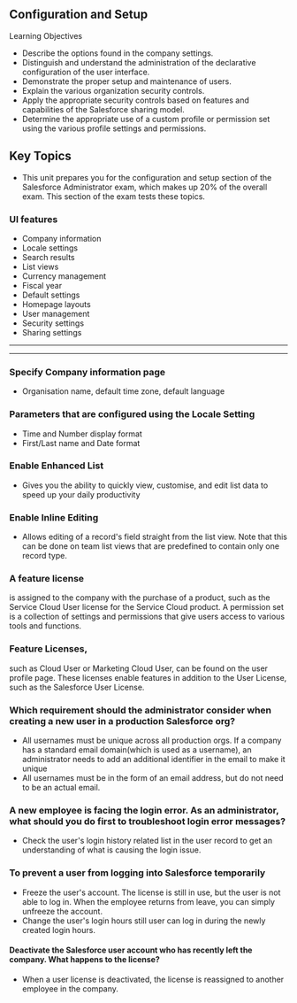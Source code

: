 ## Configuration and Setup
Learning Objectives
- Describe the options found in the company settings.
- Distinguish and understand the administration of the declarative configuration of the user interface.
- Demonstrate the proper setup and maintenance of users.
- Explain the various organization security controls.
- Apply the appropriate security controls based on features and capabilities of the Salesforce sharing model.
- Determine the appropriate use of a custom profile or permission set using the various profile settings and permissions.

## Key Topics
- This unit prepares you for the configuration and setup section of the Salesforce Administrator exam, which makes up 20% of the overall exam. This section of the exam tests these topics.

### UI features
- Company information
- Locale settings
- Search results
- List views
- Currency management
- Fiscal year
- Default settings
- Homepage layouts
- User management
- Security settings
- Sharing settings

---
***


### Specify Company information page 
- Organisation name, default time zone, default language



### Parameters that are configured using the Locale Setting
- Time and Number display format 
- First/Last name and Date format


### Enable Enhanced List
- Gives you the ability to quickly view, customise, and edit list data to speed up your daily productivity


### Enable Inline Editing
- Allows editing of a record\'s field straight from the list view. Note that this can be done on team list views that are predefined to contain only one record type.


### A feature license 
is assigned to the company with the purchase of a product, such as the Service Cloud User license for the Service Cloud product. A permission set is a collection of settings and permissions that give users access to various tools and functions.


### Feature Licenses, 
such as Cloud User or Marketing Cloud User, can be found on the user profile page. These licenses enable features in addition to the User License, such as the Salesforce User License.


### Which requirement should the administrator consider when creating a new user in a production Salesforce org?
- All usernames must be unique across all production orgs. If a company has a standard email domain(which is used as a username), an administrator needs to add an additional identifier in the email to make it unique
- All usernames must be in the form of an email address, but do not need to be an actual email.


### A new employee is facing the login error. As an administrator, what should you do first to troubleshoot login error messages?
- Check the user's login history related list in the user record to get an understanding of what is causing the login issue.


### To prevent a user from logging into Salesforce temporarily 
- Freeze the user's account. The license is still in use, but the user is not able to log in. When the employee returns from leave, you can simply unfreeze the account.
- Change the user's login hours still user can log in during the newly created login hours.


#### Deactivate the Salesforce user account who has recently left the company. What happens to the license?
- When a user license is deactivated, the license is reassigned to another employee in the company.
